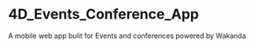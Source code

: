 4D_Events_Conference_App
========================

A mobile web app bulit for Events and conferences powered by Wakanda